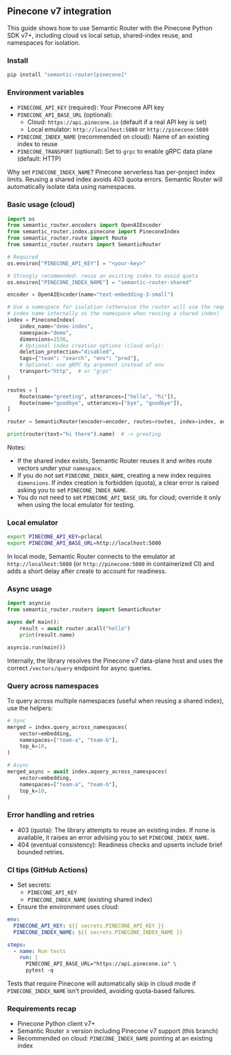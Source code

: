 ## Pinecone v7 integration

This guide shows how to use Semantic Router with the Pinecone Python SDK v7+, including cloud vs local setup, shared-index reuse, and namespaces for isolation.

### Install

```bash
pip install "semantic-router[pinecone]"
```

### Environment variables

- `PINECONE_API_KEY` (required): Your Pinecone API key
- `PINECONE_API_BASE_URL` (optional):
  - Cloud: `https://api.pinecone.io` (default if a real API key is set)
  - Local emulator: `http://localhost:5080` or `http://pinecone:5080`
- `PINECONE_INDEX_NAME` (recommended on cloud): Name of an existing index to reuse
- `PINECONE_TRANSPORT` (optional): Set to `grpc` to enable gRPC data plane (default: HTTP)

Why set `PINECONE_INDEX_NAME`? Pinecone serverless has per-project index limits. Reusing a shared index avoids 403 quota errors. Semantic Router will automatically isolate data using namespaces.

### Basic usage (cloud)

```python
import os
from semantic_router.encoders import OpenAIEncoder
from semantic_router.index.pinecone import PineconeIndex
from semantic_router.route import Route
from semantic_router.routers import SemanticRouter

# Required
os.environ["PINECONE_API_KEY"] = "<your-key>"

# Strongly recommended: reuse an existing index to avoid quota
os.environ["PINECONE_INDEX_NAME"] = "semantic-router-shared"

encoder = OpenAIEncoder(name="text-embedding-3-small")

# Use a namespace for isolation (otherwise the router will use the requested
# index name internally as the namespace when reusing a shared index)
index = PineconeIndex(
    index_name="demo-index",
    namespace="demo",
    dimensions=1536,
    # Optional index creation options (cloud only):
    deletion_protection="disabled",
    tags={"team": "search", "env": "prod"},
    # Optional: use gRPC by argument instead of env
    transport="http",  # or "grpc"
)

routes = [
    Route(name="greeting", utterances=["hello", "hi"]),
    Route(name="goodbye", utterances=["bye", "goodbye"]),
]

router = SemanticRouter(encoder=encoder, routes=routes, index=index, auto_sync="local")

print(router(text="hi there").name)  # -> greeting
```

Notes:
- If the shared index exists, Semantic Router reuses it and writes route vectors under your `namespace`.
- If you do not set `PINECONE_INDEX_NAME`, creating a new index requires `dimensions`. If index creation is forbidden (quota), a clear error is raised asking you to set `PINECONE_INDEX_NAME`.
- You do not need to set `PINECONE_API_BASE_URL` for cloud; override it only when using the local emulator for testing.

### Local emulator

```bash
export PINECONE_API_KEY=pclocal
export PINECONE_API_BASE_URL=http://localhost:5080
```

In local mode, Semantic Router connects to the emulator at `http://localhost:5080` (or `http://pinecone:5080` in containerized CI) and adds a short delay after create to account for readiness.

### Async usage

```python
import asyncio
from semantic_router.routers import SemanticRouter

async def main():
    result = await router.acall("hello")
    print(result.name)

asyncio.run(main())
```

Internally, the library resolves the Pinecone v7 data-plane host and uses the correct `/vectors/query` endpoint for async queries.

### Query across namespaces

To query across multiple namespaces (useful when reusing a shared index), use the helpers:

```python
# Sync
merged = index.query_across_namespaces(
    vector=embedding,
    namespaces=["team-a", "team-b"],
    top_k=10,
)

# Async
merged_async = await index.aquery_across_namespaces(
    vector=embedding,
    namespaces=["team-a", "team-b"],
    top_k=10,
)
```

### Error handling and retries

- 403 (quota): The library attempts to reuse an existing index. If none is available, it raises an error advising you to set `PINECONE_INDEX_NAME`.
- 404 (eventual consistency): Readiness checks and upserts include brief bounded retries.

### CI tips (GitHub Actions)

- Set secrets:
  - `PINECONE_API_KEY`
  - `PINECONE_INDEX_NAME` (existing shared index)
- Ensure the environment uses cloud:

```yaml
env:
  PINECONE_API_KEY: ${{ secrets.PINECONE_API_KEY }}
  PINECONE_INDEX_NAME: ${{ secrets.PINECONE_INDEX_NAME }}

steps:
  - name: Run tests
    run: |
      PINECONE_API_BASE_URL="https://api.pinecone.io" \ 
      pytest -q
```

Tests that require Pinecone will automatically skip in cloud mode if `PINECONE_INDEX_NAME` isn’t provided, avoiding quota-based failures.

### Requirements recap

- Pinecone Python client v7+
- Semantic Router ≥ version including Pinecone v7 support (this branch)
- Recommended on cloud: `PINECONE_INDEX_NAME` pointing at an existing index


